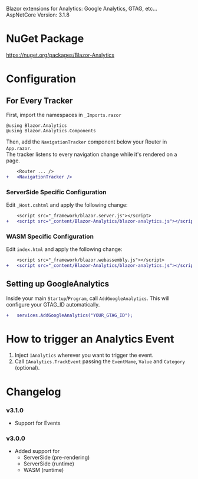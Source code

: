 Blazor extensions for Analytics: Google Analytics, GTAG, etc...<br/>
AspNetCore Version: 3.1.8

# NuGet Package
https://nuget.org/packages/Blazor-Analytics

# Configuration

## For Every Tracker

First, import the namespaces in `_Imports.razor`

```
@using Blazor.Analytics
@using Blazor.Analytics.Components
```

Then, add the `NavigationTracker` component below your Router in `App.razor`.<br/>
The tracker listens to every navigation change while it's rendered on a page.

```diff
    <Router ... />
+   <NavigationTracker />
```

### ServerSide Specific Configuration

Edit `_Host.cshtml` and apply the following change:

```diff
    <script src="_framework/blazor.server.js"></script>
+   <script src="_content/Blazor-Analytics/blazor-analytics.js"></script>
```

### WASM Specific Configuration

Edit `index.html` and apply the following change:

```diff
    <script src="_framework/blazor.webassembly.js"></script>
+   <script src="_content/Blazor-Analytics/blazor-analytics.js"></script>
```

## Setting up GoogleAnalytics

Inside your main `Startup`/`Program`, call `AddGoogleAnalytics`. This will configure your GTAG_ID automatically.

```diff
+   services.AddGoogleAnalytics("YOUR_GTAG_ID");
```

# How to trigger an Analytics Event

1. Inject `IAnalytics` wherever you want to trigger the event.
2. Call `IAnalytics.TrackEvent` passing the `EventName`, `Value` and `Category` (optional).

# Changelog
### v3.1.0
- Support for Events
### v3.0.0
- Added support for
  - ServerSide (pre-rendering)
  - ServerSide (runtime)
  - WASM (runtime)
